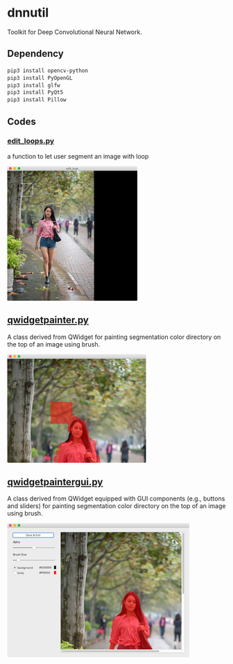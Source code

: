# dnnutil

Toolkit for Deep Convolutional Neural Network.  



## Dependency

```bash
pip3 install opencv-python
pip3 install PyOpenGL
pip3 install glfw
pip3 install PyQt5
pip3 install Pillow
```



## Codes

### [edit_loops.py](edit_loops.py)

a function to let user segment an image with loop  

![](docimg/edit_loops.png)



## [qwidgetpainter.py](qwidgetpainter.py)

A class derived from QWidget for painting segmentation color directory on the top of an image using brush.

![](docimg/qwidgetpainter.png)




## [qwidgetpaintergui.py](qwidgetpaintergui.py)

A class derived from QWidget equipped with GUI components (e.g., buttons and sliders) for painting segmentation color directory on the top of an image using brush.  

![](docimg/qwidgetpaintergui.png)
















